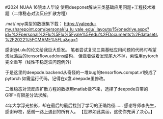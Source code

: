 #2024 NUAA 16院本人毕设
使用deeponet解决三类基础应用问题+工程技术难题（二维稳态对流反应扩散方程）

.mat/.npy类型的数据集下载：
https://yaleedu-my.sharepoint.com/personal/lu_lu_yale_edu/_layouts/15/onedrive.aspx?id=%2Fpersonal%2Flu%5Flu%5Fyale%5Fedu%2FDocuments%2Fdatasets%2F2022%5FCMAME%5FLu&ga=1


感谢@Lulu的论文给我巨大启发。
笔者尝试复现三类基础应用问题的代码时希望淘汰落后的tensorflow.addons结构，
但做着做着发现尾大不掉，索性用pytorch完全重写（线性不稳定波问题例外）

于是这里的deepxde.backend从奇怪的一堆bug的tensorflow.compat.v1换成了pytorch
如需运行代码，记得在c盘.deepxde里修改。

二维稳态对流反应扩散方程的数据用matlab做不来，选择了deepxde自带的GRF+有限差分法求解。

4年大学浮光掠影，却在最后的最后找到了学习的正确路径……
感谢导师李先生，感谢母校，感谢一路上遇到的所有人。
【世界如此美丽，这使你充满了决心。】
